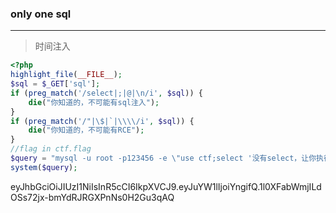 ### only one sql

---

> 时间注入

```php
<?php
highlight_file(__FILE__);
$sql = $_GET['sql'];
if (preg_match('/select|;|@|\n/i', $sql)) {
    die("你知道的，不可能有sql注入");
}
if (preg_match('/"|\$|`|\\\\/i', $sql)) {
    die("你知道的，不可能有RCE");
}
//flag in ctf.flag
$query = "mysql -u root -p123456 -e \"use ctf;select '没有select，让你执行一句又如何';" . $sql . "\"";
system($query); 
```

eyJhbGciOiJIUzI1NiIsInR5cCI6IkpXVCJ9.eyJuYW1lIjoiYngifQ.1l0XFabWmjILdOSs72jx-bmYdRJRGXPnNs0H2Gu3qAQ